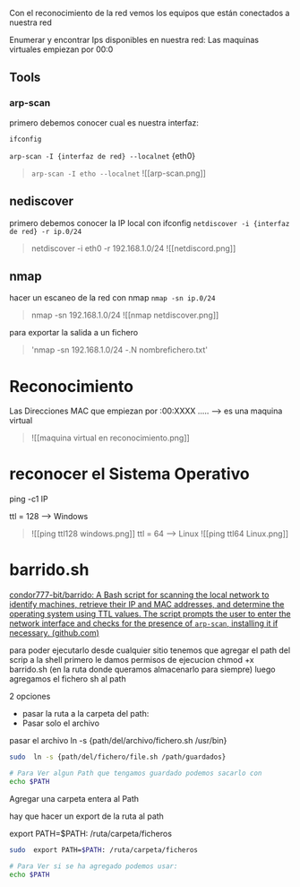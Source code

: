 Con el reconocimiento de la red vemos los equipos que están conectados a nuestra red

Enumerar y encontrar  Ips disponibles en nuestra red:
Las maquinas virtuales empiezan por 00:0

## Tools
### arp-scan
primero debemos conocer cual es nuestra interfaz:

`ifconfig`

`arp-scan -I {interfaz de red} --localnet` {eth0}
>  `arp-scan -I etho --localnet` 
>  ![[arp-scan.png]]

## nediscover
primero debemos conocer la IP local con ifconfig
`netdiscover -i {interfaz de red} -r ip.0/24`
> netdiscover -i eth0 -r 192.168.1.0/24
> ![[netdiscord.png]]



## nmap

hacer un escaneo de la red con nmap
`nmap -sn ip.0/24`
>nmap -sn 192.168.1.0/24
>![[nmap netdiscover.png]]

para exportar la salida a un fichero
> 'nmap -sn 192.168.1.0/24 -.N nombrefichero.txt'


# Reconocimiento

Las Direcciones MAC que empiezan por :00:XXXX ..... --> es una maquina virtual
> ![[maquina virtual en reconocimiento.png]]

# reconocer el Sistema Operativo
ping -c1  IP


ttl = 128 --> Windows
> ![[ping ttl128 windows.png]]
ttl = 64 --> Linux
> ![[ping ttl64 Linux.png]]


# barrido.sh
[condor777-bit/barrido: A Bash script for scanning the local network to identify machines, retrieve their IP and MAC addresses, and determine the operating system using TTL values. The script prompts the user to enter the network interface and checks for the presence of `arp-scan`, installing it if necessary. (github.com)](https://github.com/condor777-bit/barrido)

para poder ejecutarlo desde cualquier sitio tenemos que agregar el path del scrip a la shell
primero le damos permisos de ejecucion
chmod +x barrido.sh (en la ruta donde queramos almacenarlo para siempre)
luego agregamos el fichero sh al path


2 opciones 
- pasar la ruta a la carpeta del path:
- Pasar solo el archivo

pasar el archivo 
ln -s {path/del/archivo/fichero.sh /usr/bin}
```sh fold:"agregar fichero a path"
sudo  ln -s {path/del/fichero/file.sh /path/guardados}

# Para Ver algun Path que tengamos guardado podemos sacarlo con 
echo $PATH
``` 


Agregar una carpeta entera al Path

hay que hacer un export de la ruta al path

export PATH=$PATH: /ruta/carpeta/ficheros

```sh fold:"agregar carpeta completa al path"
sudo  export PATH=$PATH: /ruta/carpeta/ficheros

# Para Ver si se ha agregado podemos usar:
echo $PATH 
``` 